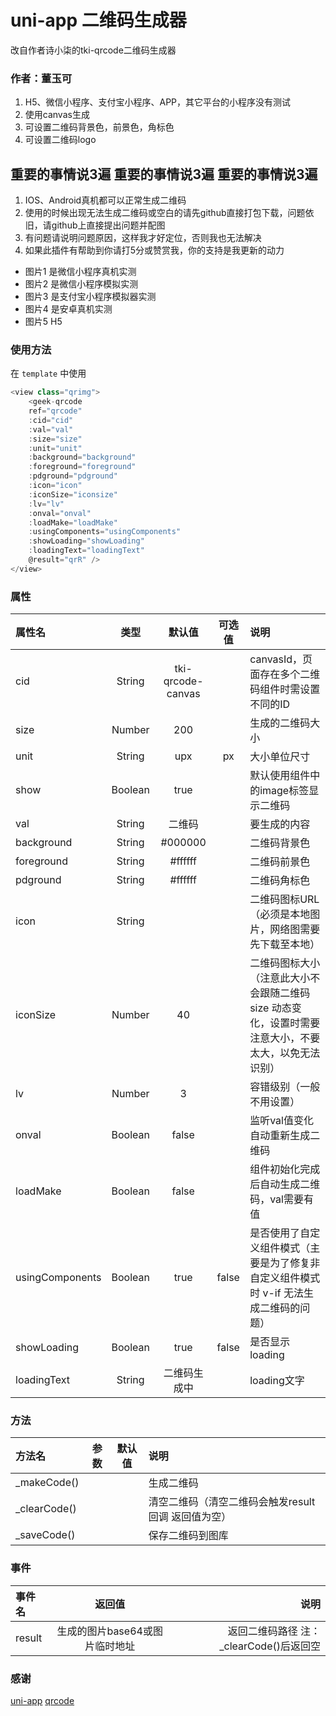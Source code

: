# uni-app 二维码生成器

改自作者诗小柒的tki-qrcode二维码生成器

### 作者：董玉可

1. H5、微信小程序、支付宝小程序、APP，其它平台的小程序没有测试
2. 使用canvas生成
3. 可设置二维码背景色，前景色，角标色
4. 可设置二维码logo

## 重要的事情说3遍 重要的事情说3遍 重要的事情说3遍

1. IOS、Android真机都可以正常生成二维码
2. 使用的时候出现无法生成二维码或空白的请先github直接打包下载，问题依旧，请github上直接提出问题并配图
3. 有问题请说明问题原因，这样我才好定位，否则我也无法解决
4. 如果此插件有帮助到你请打5分或赞赏我，你的支持是我更新的动力

+ 图片1 是微信小程序真机实测
+ 图片2 是微信小程序模拟实测
+ 图片3 是支付宝小程序模拟器实测
+ 图片4 是安卓真机实测
+ 图片5 H5

### 使用方法

在 `template` 中使用

```javascript
<view class="qrimg">
    <geek-qrcode
    ref="qrcode"
    :cid="cid"
    :val="val"
    :size="size"
    :unit="unit"
    :background="background"
    :foreground="foreground"
    :pdground="pdground"
    :icon="icon"
    :iconSize="iconsize"
    :lv="lv" 
    :onval="onval"
    :loadMake="loadMake"
    :usingComponents="usingComponents"
    :showLoading="showLoading"
    :loadingText="loadingText"
    @result="qrR" />
</view>
```

### 属性

| 属性名          |  类型  |      默认值      | 可选值 | 说明                                                                                                |
| :-------------- | :-----: | :---------------: | :----: | :-------------------------------------------------------------------------------------------------- |
| cid             | String | tki-qrcode-canvas |        | canvasId，页面存在多个二维码组件时需设置不同的ID                                                    |
| size            | Number |        200        |        | 生成的二维码大小                                                                                    |
| unit            | String |        upx        |   px   | 大小单位尺寸                                                                                        |
| show            | Boolean |       true       |        | 默认使用组件中的image标签显示二维码                                                                 |
| val             | String |      二维码      |        | 要生成的内容                                                                                        |
| background      | String |      #000000      |        | 二维码背景色                                                                                        |
| foreground      | String |      #ffffff      |        | 二维码前景色                                                                                        |
| pdground        | String |      #ffffff      |        | 二维码角标色                                                                                        |
| icon            | String |                  |        | 二维码图标URL（必须是本地图片，网络图需要先下载至本地）                                             |
| iconSize        | Number |        40        |        | 二维码图标大小（注意此大小不会跟随二维码size 动态变化，设置时需要注意大小，不要太大，以免无法识别） |
| lv              | Number |         3         |        | 容错级别（一般不用设置）                                                                            |
| onval           | Boolean |       false       |        | 监听val值变化自动重新生成二维码                                                                     |
| loadMake        | Boolean |       false       |        | 组件初始化完成后自动生成二维码，val需要有值                                                         |
| usingComponents | Boolean |       true       | false | 是否使用了自定义组件模式（主要是为了修复非自定义组件模式时 v-if 无法生成二维码的问题）              |
| showLoading     | Boolean |       true       | false | 是否显示loading                                                                                     |
| loadingText     | String |   二维码生成中   |        | loading文字                                                                                         |

### 方法

| 方法名       | 参数 | 默认值 | 说明                                                |
| :----------- | :--: | :----: | :-------------------------------------------------- |
| _makeCode()  |      |        | 生成二维码                                          |
| _clearCode() |      |        | 清空二维码（清空二维码会触发result回调 返回值为空） |
| _saveCode()  |      |        | 保存二维码到图库                                    |

### 事件

| 事件名 |             返回值             |                                    说明 |
| :----- | :----------------------------: | --------------------------------------: |
| result | 生成的图片base64或图片临时地址 | 返回二维码路径 注：_clearCode()后返回空 |

### 感谢

[uni-app](https://uniapp.dcloud.io/ "uni-app")
[qrcode](https://github.com/aralejs/qrcode "qrcode")
